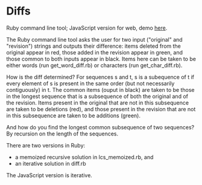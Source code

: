 Diffs
=====

Ruby command line tool; JavaScript version for web, demo <a href="http://bebebebebe.github.io/diffs/">here</a>.

The Ruby command line tool asks the user for two input ("original" and "revision") strings and outputs their difference: items deleted from the original appear in red, those added in the revision appear in green, and those common to both inputs appear in black. Items here can be taken to be either words (run get_word_diff.rb) or characters (run get_char_diff.rb).

How is the diff determined? For sequences s and t, s is a subequence of t if every element of s is present in the same order (but not necessarily contiguously) in t.  The common items (ouput in black) are taken to be those in the longest sequence that is a subsequence of both the original and of the revision. Items present in the original that are not in this subsequence are taken to be deletions (red), and those present in the revision that are not in this subsequence are taken to be additions (green).

And how do you find the longest common subsequence of two sequences? By recursion on the length of the sequences.

There are two versions in Ruby:
* a memoized recursive solution in lcs_memoized.rb, and
* an iterative solution in diff.rb

The JavaScript version is iterative.